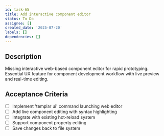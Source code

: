 ```yaml
---
id: task-65
title: Add interactive component editor
status: To Do
assignee: []
created_date: '2025-07-20'
labels: []
dependencies: []
---
```


## Description

Missing interactive web-based component editor for rapid prototyping. Essential UX feature for component development workflow with live preview and real-time editing.

## Acceptance Criteria

- [ ] Implement 'templar ui' command launching web editor
- [ ] Add live component editing with syntax highlighting
- [ ] Integrate with existing hot-reload system
- [ ] Support component property editing
- [ ] Save changes back to file system
